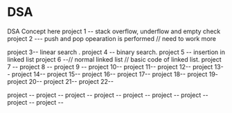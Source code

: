 # DSA
DSA Concept here
project 1 -- stack overflow, underflow and empty check
project 2 --- push and pop opearation is performed // need to work more

project 3-- linear search .
project 4 -- binary search.
project 5 -- insertion in linked list 
project 6 --// normal linked list
            // basic code of linked list.
project 7 --
project 8 --
project 9 --
project  10--
project  11--
project  12--
project  13--
project  14--
project  15--
project  16--
project  17--
project  18--
project  19-
project  20--
project  21--
project  22--

project  --
project  --
project  --
project  --
project  --
project  --
project  --
project  --
project  --

